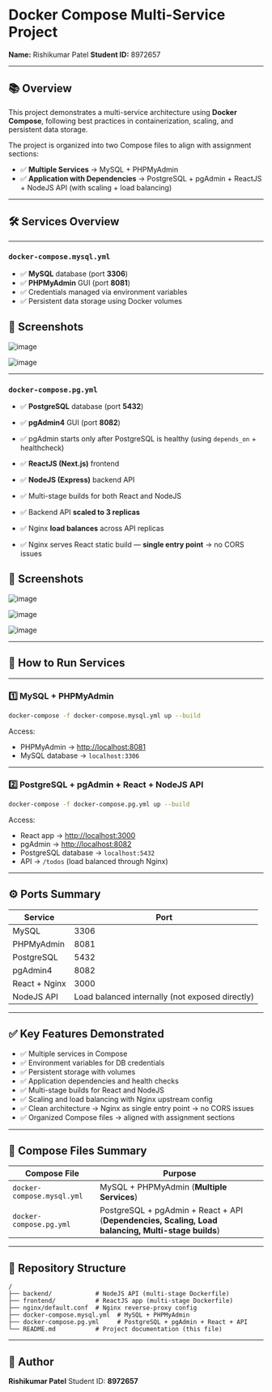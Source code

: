 # Docker Compose Multi-Service Project

**Name:** Rishikumar Patel
**Student ID:** 8972657

---

## 📚 Overview

This project demonstrates a multi-service architecture using **Docker Compose**, following best practices in containerization, scaling, and persistent data storage.

The project is organized into two Compose files to align with assignment sections:

- ✅ **Multiple Services** → MySQL + PHPMyAdmin
- ✅ **Application with Dependencies** → PostgreSQL + pgAdmin + ReactJS + NodeJS API (with scaling + load balancing)

---

## 🛠️ Services Overview

---

### `docker-compose.mysql.yml`

- ✅ **MySQL** database (port **3306**)
- ✅ **PHPMyAdmin** GUI (port **8081**)
- ✅ Credentials managed via environment variables
- ✅ Persistent data storage using Docker volumes

## 📝 Screenshots
![image](https://github.com/user-attachments/assets/030020aa-9264-495f-a34b-042251d723fb)

![image](https://github.com/user-attachments/assets/2167fe74-6394-461e-a3b4-a7c0a37799ff)


---

### `docker-compose.pg.yml`

- ✅ **PostgreSQL** database (port **5432**)
- ✅ **pgAdmin4** GUI (port **8082**)
- ✅ pgAdmin starts only after PostgreSQL is healthy (using `depends_on` + healthcheck)

- ✅ **ReactJS (Next.js)** frontend
- ✅ **NodeJS (Express)** backend API
- ✅ Multi-stage builds for both React and NodeJS
- ✅ Backend API **scaled to 3 replicas**
- ✅ Nginx **load balances** across API replicas
- ✅ Nginx serves React static build — **single entry point** → no CORS issues

## 📝 Screenshots

![image](https://github.com/user-attachments/assets/1d2fc817-2033-4e90-8ec9-084263f3774d)

![image](https://github.com/user-attachments/assets/1a47d1d0-6511-423a-bd16-8fa8f794bea1)

![image](https://github.com/user-attachments/assets/12424169-fe64-494f-8666-fc68353f1655)




---

## 🚀 How to Run Services

---

### 1️⃣ MySQL + PHPMyAdmin

```bash
docker-compose -f docker-compose.mysql.yml up --build
```

Access:

- PHPMyAdmin → [http://localhost:8081](http://localhost:8081)
- MySQL database → `localhost:3306`

---

### 2️⃣ PostgreSQL + pgAdmin + React + NodeJS API

```bash
docker-compose -f docker-compose.pg.yml up --build
```

Access:

- React app → [http://localhost:3000](http://localhost:3000)
- pgAdmin → [http://localhost:8082](http://localhost:8082)
- PostgreSQL database → `localhost:5432`
- API → `/todos` (load balanced through Nginx)

---

## ⚙️ Ports Summary

| Service       | Port                                            |
| ------------- | ----------------------------------------------- |
| MySQL         | 3306                                            |
| PHPMyAdmin    | 8081                                            |
| PostgreSQL    | 5432                                            |
| pgAdmin4      | 8082                                            |
| React + Nginx | 3000                                            |
| NodeJS API    | Load balanced internally (not exposed directly) |

---

## ✅ Key Features Demonstrated

- ✅ Multiple services in Compose
- ✅ Environment variables for DB credentials
- ✅ Persistent storage with volumes
- ✅ Application dependencies and health checks
- ✅ Multi-stage builds for React and NodeJS
- ✅ Scaling and load balancing with Nginx upstream config
- ✅ Clean architecture → Nginx as single entry point → no CORS issues
- ✅ Organized Compose files → aligned with assignment sections

---

## 🧭 Compose Files Summary

| Compose File               | Purpose                                                                                            |
| -------------------------- | -------------------------------------------------------------------------------------------------- |
| `docker-compose.mysql.yml` | MySQL + PHPMyAdmin (**Multiple Services**)                                                         |
| `docker-compose.pg.yml`    | PostgreSQL + pgAdmin + React + API (**Dependencies, Scaling, Load balancing, Multi-stage builds**) |

---

## 📁 Repository Structure

```
/
├── backend/            # NodeJS API (multi-stage Dockerfile)
├── frontend/           # ReactJS app (multi-stage Dockerfile)
├── nginx/default.conf  # Nginx reverse-proxy config
├── docker-compose.mysql.yml  # MySQL + PHPMyAdmin
├── docker-compose.pg.yml     # PostgreSQL + pgAdmin + React + API
└── README.md           # Project documentation (this file)
```

---

## 🧑 Author

**Rishikumar Patel**
Student ID: **8972657**
